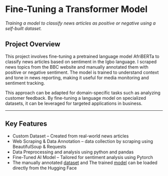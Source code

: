 # **Fine-Tuning a Transformer Model**  
_Training a  model to classify news articles as positive or negative using a self-built dataset._  

## **Project Overview**  
This project involves fine-tuning a pretrained language model AfriBERTa to classify news articles based on sentiment in the Igbo language. I scraped news topics from the BBC website and manually annotated them with positive or negative sentiment. The model is trained to understand context and tone in news reporting, making it useful for media monitoring and sentiment tracking. 

This approach can be adapted for domain-specific tasks such as analyzing customer feedback. By fine-tuning a language model on specialized datasets, it can be leveraged for targeted applications in business.    

---

## **Key Features**  
- Custom Dataset – Created from real-world news articles 
- Web Scraping & Data Annotation – data collection by scraping using BeautifulSoup & Requests
- Data Preprocessing and analysis using python and pandas 
- Fine-Tuned AI Model – Tailored for sentiment analysis using Pytorch  
- The manually annotated [dataset](Ifyokoh/IgboSenti-BBC) and The trained [model](Ifyokoh/Igbo-sentiment-bbc) can be loaded directly from the Hugging Face 



